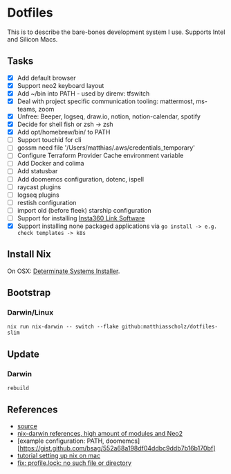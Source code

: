 # Dotfiles

This is to describe the bare-bones development system I use. Supports Intel and Silicon Macs.

## Tasks

- [x] Add default browser
- [x] Support neo2 keyboard layout
- [x] Add ~/bin into PATH - used by direnv: tfswitch
- [x] Deal with project specific communication tooling: mattermost, ms-teams, zoom
- [x] Unfree: Beeper, logseq, draw.io, notion, notion-calendar, spotify
- [x] Decide for shell fish or zsh -> zsh
- [x] Add opt/homebrew/bin/ to PATH
- [ ] Support touchid for cli
- [ ] gossm need file '/Users/matthias/.aws/credentials_temporary'
- [ ] Configure Terraform Provider Cache environment variable
- [ ] Add Docker and colima
- [ ] Add statusbar
- [ ] Add doomemcs configuration, dotenc, ispell
- [ ] raycast plugins
- [ ] logseq plugins
- [ ] restish configuration
- [ ] import old (before fleek) starship configuration
- [ ] Support for installing [Insta360 Link Software](https://www.insta360.com/de/download/insta360-link)
- [x] Support installing none packaged applications via `go install -> e.g. check templates -> k8s`

## Install Nix

On OSX: [Determinate Systems Installer](https://github.com/DeterminateSystems/nix-installer).

## Bootstrap

### Darwin/Linux

`nix run nix-darwin -- switch --flake github:matthiasscholz/dotfiles-slim`

## Update

### Darwin

`rebuild`

## References

- [source](https://github.com/evantravers/dotfiles)
- [nix-darwin references, high amount of modules and Neo2](https://github.com/Cu3PO42/gleaming-glacier/tree/master)
- [example configuration: PATH, doomemcs][https://gist.github.com/bsag/552a68a198df04ddbc9ddb7b16b170bf]
- [tutorial setting up nix on mac](https://blog.dbalan.in/blog/2024/03/25/boostrap-a-macos-machine-with-nix/index.html)
- [fix: profile.lock: no such file or directory](https://github.com/nix-community/home-manager/issues/3734)
